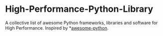 # High-Performance-Python-Library
A collective list  of awesome Python frameworks, libraries and software for High Performance. Inspired by *[awesome-python](https://github.com/vinta/awesome-python).



